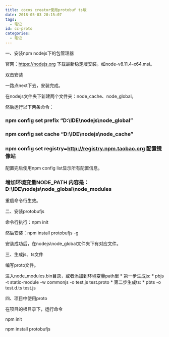 ```yaml
---
title: cocos creator使用protobuf ts版
date: 2018-05-03 20:15:07
tags:
  - 笔记
id: cc-proto
categories:
  - 笔记
---
```


一、安装npm nodejs下的包管理器

官网：https://nodejs.org  下载最新稳定版安装。如node-v8.11.4-x64.msi。

<!--more-->

双击安装

一路点next下去，安装完成。

在nodejs文件夹下新建两个文件夹：node_cache、node_global。

然后运行以下两条命令：

### npm config set prefix “D:\IDE\nodejs\node_global”

### npm config set cache “D:\IDE\nodejs\node_cache”

### npm config set registry=http://registry.npm.taobao.org  配置镜像站

配置完后使用npm config list显示所有配置信息。

### 增加环境变量NODE_PATH 内容是：D:\IDE\nodejs\node_global\node_modules

重启命令行生效。

二、安装protobufjs

命令行执行：npm init

然后安装：npm install protobufjs -g

安装成功后，在nodejs\node_global文件夹下有对应文件。

三、生成js、ts文件

编写proto文件。

进入node_modules.bin目录，或者添加到环境变量path里
\* 第一步生成js:
\* pbjs -t static-module -w commonjs -o test.js test.proto
\* 第二步生成ts:
\* pbts -o test.d.ts test.js

四、项目中使用proto

在项目的根目录下，运行命令

npm init

npm install protobufjs
